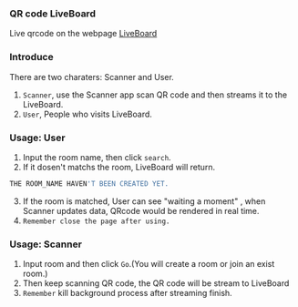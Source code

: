 ### QR code LiveBoard
Live qrcode on the webpage [LiveBoard](http://207.148.102.115)

### Introduce
There are two charaters: Scanner and User.
1. `Scanner`, use the Scanner app scan QR code and then streams it to the LiveBoard.
2. `User`, People who visits LiveBoard.

### Usage: User
1. Input the room name, then click `search`.
2. If it dosen't matchs the room, LiveBoard will return.
```bash
THE ROOM_NAME HAVEN'T BEEN CREATED YET.
```
3. If the room is matched, User can see "waiting a moment" , when Scanner updates data, QRcode would be rendered in real time.
4. `Remember close the page after using.`

### Usage: Scanner
1. Input room and then click `Go`.(You will create a room or join an exist room.)
2. Then keep scanning QR code, the QR code will be stream to LiveBoard
3. `Remember` kill background process after streaming finish.
